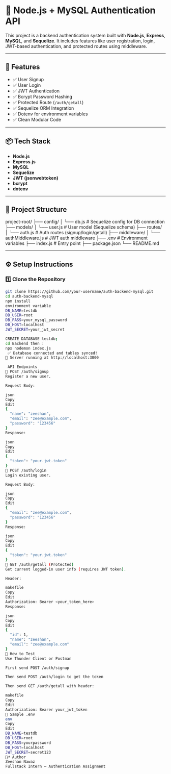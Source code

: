 # 🔐 Node.js + MySQL Authentication API

This project is a backend authentication system built with **Node.js**, **Express**, **MySQL**, and **Sequelize**. It includes features like user registration, login, JWT-based authentication, and protected routes using middleware.

---

## 🚀 Features

- ✅ User Signup
- ✅ User Login
- ✅ JWT Authentication
- ✅ Bcrypt Password Hashing
- ✅ Protected Route (`/auth/getall`)
- ✅ Sequelize ORM Integration
- ✅ Dotenv for environment variables
- ✅ Clean Modular Code

---

## 📦 Tech Stack

- **Node.js**
- **Express.js**
- **MySQL**
- **Sequelize**
- **JWT (jsonwebtoken)**
- **bcrypt**
- **dotenv**

---

## 📁 Project Structure

project-root/
├── config/
│ └── db.js # Sequelize config for DB connection
├── models/
│ └── user.js # User model (Sequelize schema)
├── routes/
│ └── auth.js # Auth routes (signup/login/getall)
├── middleware/
│ └── authMiddleware.js # JWT auth middleware
├── .env # Environment variables
├── index.js # Entry point
├── package.json
└── README.md


---

## ⚙️ Setup Instructions

### 1️⃣ Clone the Repository

```bash
git clone https://github.com/your-username/auth-backend-mysql.git
cd auth-backend-mysql
npm install
environment variable
DB_NAME=testdb
DB_USER=root
DB_PASS=your_mysql_password
DB_HOST=localhost
JWT_SECRET=your_jwt_secret

CREATE DATABASE testdb;
cd Backend then :
npx nodemon index.js
 ✅ Database connected and tables synced!
🚀 Server running at http://localhost:3000

 API Endpoints
🔐 POST /auth/signup
Register a new user.

Request Body:

json
Copy
Edit
{
  "name": "zeeshan",
  "email": "zee@example.com",
  "password": "123456"
}
Response:

json
Copy
Edit
{
  "token": "your.jwt.token"
}
🔑 POST /auth/login
Login existing user.

Request Body:

json
Copy
Edit
{
  "email": "zee@example.com",
  "password": "123456"
}
Response:

json
Copy
Edit
{
  "token": "your.jwt.token"
}
👤 GET /auth/getall (Protected)
Get current logged-in user info (requires JWT token).

Header:

makefile
Copy
Edit
Authorization: Bearer <your_token_here>
Response:

json
Copy
Edit
{
  "id": 1,
  "name": "zeeshan",
  "email": "zee@example.com"
}
📌 How to Test
Use Thunder Client or Postman

First send POST /auth/signup

Then send POST /auth/login to get the token

Then send GET /auth/getall with header:

makefile
Copy
Edit
Authorization: Bearer your_jwt_token
📄 Sample .env
env
Copy
Edit
DB_NAME=testdb
DB_USER=root
DB_PASS=yourpassword
DB_HOST=localhost
JWT_SECRET=secret123
🙋‍♂️ Author
Zeeshan Nawaz
Fullstack Intern — Authentication Assignment


